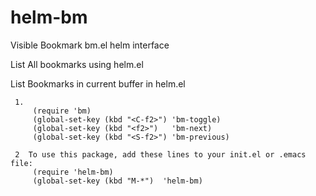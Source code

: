 helm-bm
=======

Visible Bookmark bm.el helm interface

List All bookmarks using helm.el

List Bookmarks in current buffer in helm.el

```
 1.
     (require 'bm)
     (global-set-key (kbd "<C-f2>") 'bm-toggle)
     (global-set-key (kbd "<f2>")   'bm-next)
     (global-set-key (kbd "<S-f2>") 'bm-previous)

 2  To use this package, add these lines to your init.el or .emacs file:
     (require 'helm-bm)
     (global-set-key (kbd "M-*")  'helm-bm)

```
